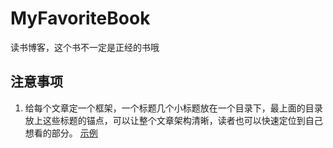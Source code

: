 # MyFavoriteBook
读书博客，这个书不一定是正经的书哦

## 注意事项
1. 给每个文章定一个框架，一个标题几个小标题放在一个目录下，最上面的目录放上这些标题的锚点，可以让整个文章架构清晰，读者也可以快速定位到自己想看的部分。
[示例](https://github.com/CyC2018/CS-Notes/blob/master/notes/%E8%AE%A1%E7%AE%97%E6%9C%BA%E7%BD%91%E7%BB%9C%20-%20%E7%89%A9%E7%90%86%E5%B1%82.md)

